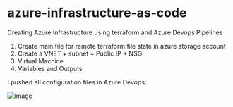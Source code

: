 # azure-infrastructure-as-code
Creating Azure Infrastructure using terraform and Azure Devops Pipelines


1. Create main file for remote terraform file state in azure storage account
2. Create a VNET + subnet + Public IP + NSG 
3. Virtual Machine
4. Variables and Outputs

I pushed all configuration files in Azure Devops:


![image](https://user-images.githubusercontent.com/44494776/155142259-51d3f8b9-65bb-4ad8-9567-e472b7d73697.png)
